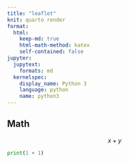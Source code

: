 ```yaml
---
title: "leaflet"
knit: quarto render
format: 
  html:
    keep-md: true
    html-math-method: katex
    self-contained: false
jupyter:
  jupytext:
    formats: md
  kernelspec:
    display_name: Python 3
    language: python
    name: python3
---
```


## Math

$$
x + y
$$


```python tags=["hide-output"]
print(1 + 1)
```
